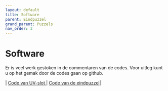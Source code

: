 ```yaml
---
layout: default
title: Software
parent: Eindpuzzel
grand_parent: Puzzels
nav_order: 3
---
```



# Software

Er is veel werk gestoken in de commentaren van de codes. Voor uitleg kunt u op het gemak door de codes gaan op github.

| [Code van UV-slot ](https://github.com/PLAN-IT-B/BachelorProefCommunicatieEnEinde/blob/main/Documentatie%20UV-slot/UV_Slot%20-%20code/src/main.cpp)| [Code van de eindpuzzel](https://github.com/PLAN-IT-B/BachelorProefCommunicatieEnEinde/blob/main/Documentatie%20eindpuzzel/Eindslot%20-%20code/src/main.cpp)|